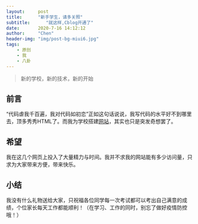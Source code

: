 ```yaml
---
layout:     post
title:      "新手学生，请多关照"
subtitle:      "就这样,Cblog开通了"
date:       2020-7-16 14:12:12
author:     "Chen"
header-img: "img/post-bg-miui6.jpg"
tags:
    - 原创
    - 我
    - 八卦
---
```

> 新的学校，新的技术，新的开始

## 前言
“代码虐我千百遍，我对代码如初恋”正如这句话说说，我写代码的水平好不到哪里去，顶多秀秀HTML了。而我为学校搭建[网站](https://qbsz.github.io)，其实也只是突发奇想罢了。
## 希望
我在这几个网页上投入了大量精力与时间。我并不求我的网站能有多少访问量，只求为大家带来方便，带来快乐。
## 小结
我没有什么礼物送给大家，只祝福各位同学每一次考试都可以考出自己满意的成绩，个位家长每天工作都能顺利！（在学习、工作的同时，别忘了做好疫情防控哦！）
